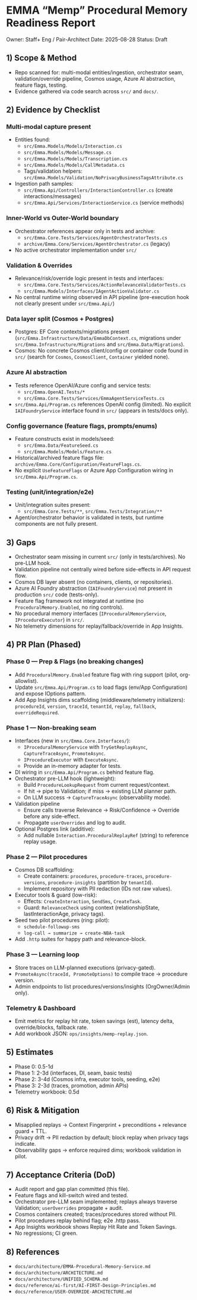 # EMMA “Memp” Procedural Memory Readiness Report

Owner: Staff+ Eng / Pair-Architect
Date: 2025-08-28
Status: Draft

## 1) Scope & Method
- Repo scanned for: multi-modal entities/ingestion, orchestrator seam, validation/override pipeline, Cosmos usage, Azure AI abstraction, feature flags, testing.
- Evidence gathered via code search across `src/` and `docs/`.

## 2) Evidence by Checklist

### Multi-modal capture present
- Entities found:
  - `src/Emma.Models/Models/Interaction.cs`
  - `src/Emma.Models/Models/Message.cs`
  - `src/Emma.Models/Models/Transcription.cs`
  - `src/Emma.Models/Models/CallMetadata.cs`
  - Tags/validation helpers: `src/Emma.Models/Validation/NoPrivacyBusinessTagsAttribute.cs`
- Ingestion path samples:
  - `src/Emma.Api/Controllers/InteractionController.cs` (create interactions/messages)
  - `src/Emma.Api/Services/InteractionService.cs` (service methods)

### Inner-World vs Outer-World boundary
- Orchestrator references appear only in tests and archive:
  - `src/Emma.Core.Tests/Services/AgentOrchestratorTests.cs`
  - `archive/Emma.Core/Services/AgentOrchestrator.cs` (legacy)
- No active orchestrator implementation under `src/`

### Validation & Overrides
- Relevance/risk/override logic present in tests and interfaces:
  - `src/Emma.Core.Tests/Services/ActionRelevanceValidatorTests.cs`
  - `src/Emma.Models/Interfaces/IAgentActionValidator.cs`
- No central runtime wiring observed in API pipeline (pre-execution hook not clearly present under `src/Emma.Api/`)

### Data layer split (Cosmos + Postgres)
- Postgres: EF Core contexts/migrations present (`src/Emma.Infrastructure/Data/EmmaDbContext.cs`, migrations under `src/Emma.Infrastructure/Migrations` and `src/Emma.Data/Migrations`).
- Cosmos: No concrete Cosmos client/config or container code found in `src/` (search for `Cosmos`, `CosmosClient`, `Container` yielded none).

### Azure AI abstraction
- Tests reference OpenAI/Azure config and service tests:
  - `src/Emma.OpenAI.Tests/*`
  - `src/Emma.Core.Tests/Services/EmmaAgentServiceTests.cs`
- `src/Emma.Api/Program.cs` references OpenAI config (limited). No explicit `IAIFoundryService` interface found in `src/` (appears in tests/docs only).

### Config governance (feature flags, prompts/enums)
- Feature constructs exist in models/seed:
  - `src/Emma.Data/FeatureSeed.cs`
  - `src/Emma.Models/Models/Feature.cs`
- Historical/archived feature flags file: `archive/Emma.Core/Configuration/FeatureFlags.cs`.
- No explicit `UseFeatureFlags` or Azure App Configuration wiring in `src/Emma.Api/Program.cs`.

### Testing (unit/integration/e2e)
- Unit/integration suites present:
  - `src/Emma.Core.Tests/**`, `src/Emma.Tests/Integration/**`
- Agent/orchestrator behavior is validated in tests, but runtime components are not fully present.

## 3) Gaps
- Orchestrator seam missing in current `src/` (only in tests/archives). No pre-LLM hook.
- Validation pipeline not centrally wired before side-effects in API request flow.
- Cosmos DB layer absent (no containers, clients, or repositories).
- Azure AI Foundry abstraction (`IAIFoundryService`) not present in production `src/` code (tests-only).
- Feature flag framework not integrated at runtime (no `ProceduralMemory.Enabled`, no ring controls).
- No procedural memory interfaces (`IProceduralMemoryService`, `IProcedureExecutor`) in `src/`.
- No telemetry dimensions for replay/fallback/override in App Insights.

## 4) PR Plan (Phased)

### Phase 0 — Prep & Flags (no breaking changes)
- Add `ProceduralMemory.Enabled` feature flag with ring support (pilot, org-allowlist).
- Update `src/Emma.Api/Program.cs` to load flags (env/App Configuration) and expose IOptions pattern.
- Add App Insights dims scaffolding (middleware/telemetry initializers): `procedureId`, `version`, `traceId`, `tenantId`, `replay`, `fallback`, `overrideRequired`.

### Phase 1 — Non-breaking seam
- Interfaces (new in `src/Emma.Core.Interfaces/`):
  - `IProceduralMemoryService` with `TryGetReplayAsync`, `CaptureTraceAsync`, `PromoteAsync`.
  - `IProcedureExecutor` with `ExecuteAsync`.
  - Provide an in-memory adapter for tests.
- DI wiring in `src/Emma.Api/Program.cs` behind feature flag.
- Orchestrator pre-LLM hook (lightweight):
  - Build `ProcedureLookupRequest` from current request/context.
  - If hit → pipe to Validation; if miss → existing LLM planner path.
  - On LLM success → `CaptureTraceAsync` (observability mode).
- Validation pipeline
  - Ensure calls traverse Relevance → Risk/Confidence → Override before any side-effect.
  - Propagate `userOverrides` and log to audit.
- Optional Postgres link (additive):
  - Add nullable `Interaction.ProceduralReplayRef` (string) to reference replay usage.

### Phase 2 — Pilot procedures
- Cosmos DB scaffolding:
  - Create containers: `procedures`, `procedure-traces`, `procedure-versions`, `procedure-insights` (partition by `tenantId`).
  - Implement repository with PII redaction (IDs not raw values).
- Executor tools & guard (low-risk):
  - Effects: `CreateInteraction`, `SendSms`, `CreateTask`.
  - Guard: `RelevanceCheck` using context (relationshipState, lastInteractionAge, privacy tags).
- Seed two pilot procedures (ring: pilot):
  - `schedule-followup-sms`
  - `log-call → summarize → create-NBA-task`
- Add `.http` suites for happy path and relevance-block.

### Phase 3 — Learning loop
- Store traces on LLM-planned executions (privacy-gated).
- `PromoteAsync(traceId, PromoteOptions)` to compile trace → procedure version.
- Admin endpoints to list procedures/versions/insights (OrgOwner/Admin only).

### Telemetry & Dashboard
- Emit metrics for replay hit rate, token savings (est), latency delta, override/blocks, fallback rate.
- Add workbook JSON: `ops/insights/memp-replay.json`.

## 5) Estimates
- Phase 0: 0.5-1d
- Phase 1: 2-3d (interfaces, DI, seam, basic tests)
- Phase 2: 3-4d (Cosmos infra, executor tools, seeding, e2e)
- Phase 3: 2-3d (traces, promotion, admin APIs)
- Telemetry workbook: 0.5d

## 6) Risk & Mitigation
- Misapplied replays → Context Fingerprint + preconditions + relevance guard + TTL.
- Privacy drift → PII redaction by default; block replay when privacy tags indicate.
- Observability gaps → enforce required dims; workbook validation in pilot.

## 7) Acceptance Criteria (DoD)
- Audit report and gap plan committed (this file).
- Feature flags and kill-switch wired and tested.
- Orchestrator pre-LLM seam implemented; replays always traverse Validation; `userOverrides` propagate + audit.
- Cosmos containers created; traces/procedures stored without PII.
- Pilot procedures replay behind flag; e2e .http pass.
- App Insights workbook shows Replay Hit Rate and Token Savings.
- No regressions; CI green.

## 8) References
- `docs/architecture/EMMA-Procedural-Memory-Service.md`
- `docs/architecture/ARCHITECTURE.md`
- `docs/architecture/UNIFIED_SCHEMA.md`
- `docs/reference/ai-first/AI-FIRST-Design-Principles.md`
- `docs/reference/USER-OVERRIDE-ARCHITECTURE.md`
